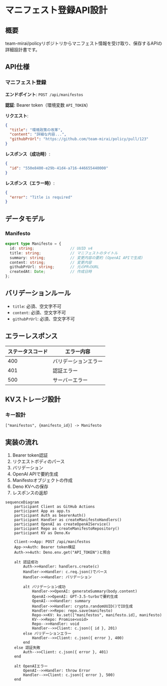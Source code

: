 # マニフェスト登録API設計

## 概要
team-mirai/policyリポジトリからマニフェスト情報を受け取り、保存するAPIの詳細設計書です。

## API仕様

### マニフェスト登録

**エンドポイント**: `POST /api/manifestos`

**認証**: Bearer token（環境変数 `API_TOKEN`）

**リクエスト**:
```json
{
  "title": "環境政策の改革",
  "content": "詳細な内容...",
  "githubPrUrl": "https://github.com/team-mirai/policy/pull/123"
}
```

**レスポンス（成功時）**:
```json
{
  "id": "550e8400-e29b-41d4-a716-446655440000"
}
```

**レスポンス（エラー時）**:
```json
{
  "error": "Title is required"
}
```

## データモデル

### Manifesto
```typescript
export type Manifesto = {
  id: string;                // UUID v4
  title: string;             // マニフェストのタイトル
  summary: string;           // 変更内容の要約 (OpenAI APIで生成)
  content: string;           // 変更内容
  githubPrUrl: string;       // 元のPRのURL
  createdAt: Date;           // 作成日時
};
```

## バリデーションルール

- `title`: 必須、空文字不可
- `content`: 必須、空文字不可  
- `githubPrUrl`: 必須、空文字不可

## エラーレスポンス

| ステータスコード | エラー内容           |
|------------------|----------------------|
| 400              | バリデーションエラー |
| 401              | 認証エラー           |
| 500              | サーバーエラー       |

## KVストレージ設計

### キー設計
```
["manifestos", {manifesto_id}] -> Manifesto
```

## 実装の流れ

1. Bearer token認証
2. リクエストボディのパース
3. バリデーション
4. OpenAI APIで要約生成
5. Manifestoオブジェクトの作成
6. Deno KVへの保存
7. レスポンスの返却

```mermaid
sequenceDiagram
    participant Client as GitHub Actions
    participant App as app.ts
    participant Auth as bearerAuth()
    participant Handler as createManifestoHandlers()
    participant OpenAI as createOpenAIService()
    participant Repo as createManifestoRepository()
    participant KV as Deno.Kv

    Client->>App: POST /api/manifestos
    App->>Auth: Bearer token検証
    Auth->>Auth: Deno.env.get("API_TOKEN")と照合
    
    alt 認証成功
        Auth->>Handler: handlers.create(c)
        Handler->>Handler: c.req.json()でパース
        Handler->>Handler: バリデーション
        
        alt バリデーション成功
            Handler->>OpenAI: generateSummary(body.content)
            OpenAI->>OpenAI: GPT-3.5-turboで要約生成
            OpenAI-->>Handler: summary
            Handler->>Handler: crypto.randomUUID()でID生成
            Handler->>Repo: repo.save(manifesto)
            Repo->>KV: kv.set(["manifestos", manifesto.id], manifesto)
            KV-->>Repo: Promise<void>
            Repo-->>Handler: void
            Handler-->>Client: c.json({ id }, 201)
        else バリデーションエラー
            Handler-->>Client: c.json({ error }, 400)
        end
    else 認証失敗
        Auth-->>Client: c.json({ error }, 401)
    end
    
    alt OpenAIエラー
        OpenAI-->>Handler: throw Error
        Handler-->>Client: c.json({ error }, 500)
    end
```

